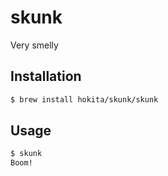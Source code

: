 # skunk

Very smelly

## Installation

```bash
$ brew install hokita/skunk/skunk
```

## Usage

```bash
$ skunk
Boom!
```
